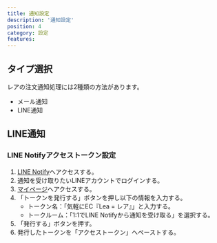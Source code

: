 ```yaml
---
title: 通知設定
description: '通知設定'
position: 4
category: 設定
features:
---
```


## タイプ選択

レアの注文通知処理には2種類の方法があります。
- メール通知
- LINE通知

## LINE通知

### LINE Notifyアクセストークン設定

1. [LINE Notify](https://notify-bot.line.me/ja/)へアクセスする。
2. 通知を受け取りたいLINEアカウントでログインする。
3. [マイページ](https://notify-bot.line.me/my/)へアクセスする。
4. 「トークンを発行する」ボタンを押し以下の情報を入力する。
   - トークン名：「気軽にEC『Lea = レア』」と入力する。
   - トークルーム：「1:1でLINE Notifyから通知を受け取る」を選択する。
5. 「発行する」ボタンを押す。
6. 発行したトークンを「アクセストークン」へペーストする。
